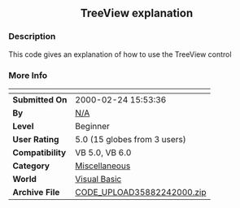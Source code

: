 ﻿<div align="center">

## TreeView explanation


</div>

### Description

This code gives an explanation of how to use the TreeView control
 
### More Info
 


<span>             |<span>
---                |---
**Submitted On**   |2000-02-24 15:53:36
**By**             |[N/A](https://github.com/Planet-Source-Code/PSCIndex/blob/master/ByAuthor/empty.md)
**Level**          |Beginner
**User Rating**    |5.0 (15 globes from 3 users)
**Compatibility**  |VB 5\.0, VB 6\.0
**Category**       |[Miscellaneous](https://github.com/Planet-Source-Code/PSCIndex/blob/master/ByCategory/miscellaneous__1-1.md)
**World**          |[Visual Basic](https://github.com/Planet-Source-Code/PSCIndex/blob/master/ByWorld/visual-basic.md)
**Archive File**   |[CODE\_UPLOAD35882242000\.zip](https://github.com/Planet-Source-Code/treeview-explanation__1-6242/archive/master.zip)









